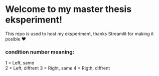 # Welcome to my master thesis eksperiment!

This repo is used to host my eksperiment, thanks Streamlit for making it posible :heart:


### condition number meaning:
 1 = Left, same   
 2 = Left, diffrent
 3 = Right, same
 4 = Rigth, diffrent 

